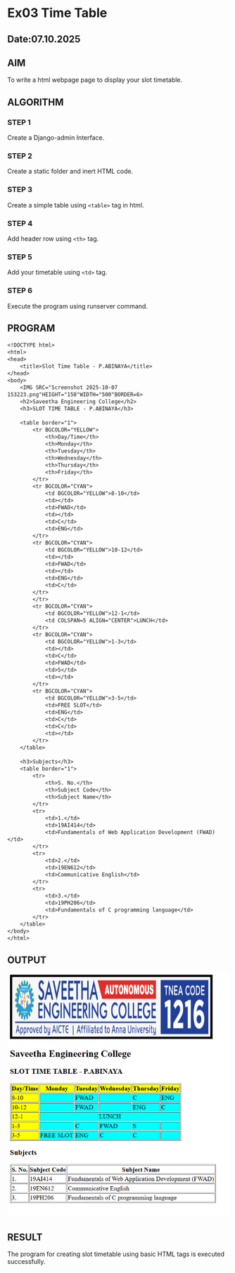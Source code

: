 # Ex03 Time Table
## Date:07.10.2025

## AIM
To write a html webpage page to display your slot timetable.

## ALGORITHM
### STEP 1
Create a Django-admin Interface.

### STEP 2
Create a static folder and inert HTML code.

### STEP 3
Create a simple table using ```<table>``` tag in html.

### STEP 4
Add header row using ```<th>``` tag.

### STEP 5
Add your timetable using ```<td>``` tag.

### STEP 6
Execute the program using runserver command.

## PROGRAM
```
<!DOCTYPE html>
<html>
<head>
    <title>Slot Time Table - P.ABINAYA</title>
</head>
<body>
    <IMG SRC="Screenshot 2025-10-07 153223.png"HEIGHT="150"WIDTH="500"BORDER=6>
    <h2>Saveetha Engineering College</h2>
    <h3>SLOT TIME TABLE - P.ABINAYA</h3>

    <table border="1">
        <tr BGCOLOR="YELLOW">
            <th>Day/Time</th>
            <th>Monday</th>
            <th>Tuesday</th>
            <th>Wednesday</th>
            <th>Thursday</th>
            <th>Friday</th>
        </tr>
        <tr BGCOLOR="CYAN">
            <td BGCOLOR="YELLOW">8-10</td>
            <td></td>
            <td>FWAD</td>
            <td></td>
            <td>C</td>
            <td>ENG</td>
        </tr>
        <tr BGCOLOR="CYAN">
            <td BGCOLOR="YELLOW">10-12</td>
            <td></td>
            <td>FWAD</td>
            <td></td>
            <td>ENG</td>
            <td>C</td>
        </tr>
        </tr>
        <tr BGCOLOR="CYAN">
            <td BGCOLOR="YELLOW">12-1</td>
            <td COLSPAN=5 ALIGN="CENTER">LUNCH</td>
        </tr>
        <tr BGCOLOR="CYAN">
            <td BGCOLOR="YELLOW">1-3</td>
            <td></td>
            <td>C</td>
            <td>FWAD</td>
            <td>S</td>
            <td></td>
        </tr>
        <tr BGCOLOR="CYAN">
            <td BGCOLOR="YELLOW">3-5</td>
            <td>FREE SLOT</td>
            <td>ENG</td>
            <td>C</td>
            <td>C</td>
            <td></td>
        </tr>
    </table>

    <h3>Subjects</h3>
    <table border="1">
        <tr>
            <th>S. No.</th>
            <th>Subject Code</th>
            <th>Subject Name</th>
        </tr>
        <tr>
            <td>1.</td>
            <td>19AI414</td>
            <td>Fundamentals of Web Application Development (FWAD)</td>
        </tr>
        <tr>
            <td>2.</td>
            <td>19EN612</td>
            <td>Communicative English</td>
        </tr>
        <tr>
            <td>3.</td>
            <td>19PH206</td>
            <td>Fundamentals of C programming language</td>
        </tr>
    </table>
</body>
</html>
```


## OUTPUT

![alt text](<Screenshot 2025-10-07 153614.png>)

## RESULT
The program for creating slot timetable using basic HTML tags is executed successfully.
